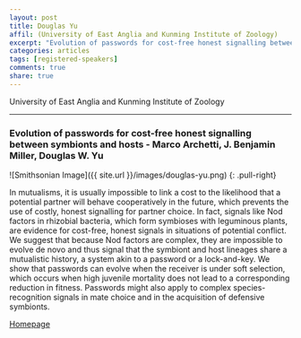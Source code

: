 ```yaml
---
layout: post
title: Douglas Yu
affil: (University of East Anglia and Kunming Institute of Zoology)
excerpt: "Evolution of passwords for cost-free honest signalling between symbionts and hosts"
categories: articles
tags: [registered-speakers]
comments: true
share: true
---
```


University of East Anglia and Kunming Institute of Zoology

---

### Evolution of passwords for cost-free honest signalling between symbionts and hosts - Marco Archetti, J. Benjamin Miller, Douglas W. Yu

<!-- Lorem ipsum dolor sit amet, test link adipiscing elit. **This is strong**. Nullam dignissim convallis est. Quisque aliquam. -->

![Smithsonian Image]({{ site.url }}/images/douglas-yu.png)
{: .pull-right}

In mutualisms, it is usually impossible to link a cost to the likelihood that a potential partner will behave cooperatively in the future, which prevents the use of costly, honest signalling for partner choice. In fact, signals like Nod factors in rhizobial bacteria, which form symbioses with leguminous plants, are evidence for cost-free, honest signals in situations of potential conflict. We suggest that because Nod factors are complex, they are impossible to evolve de novo and thus signal that the symbiont and host lineages share a mutualistic history, a system akin to a password or a lock-and-key. We show that passwords can evolve when the receiver is under soft selection, which occurs when high juvenile mortality does not lead to a corresponding reduction in fitness. Passwords might also apply to complex species-recognition signals in mate choice and in the acquisition of defensive symbionts.

<div markdown="0"><a href="http://www.douglasyu.org" class="btn">Homepage</a></div>
